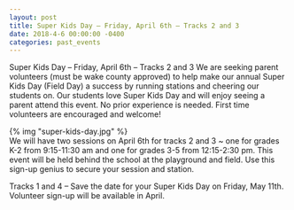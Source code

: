 ```yaml
---
layout: post
title: Super Kids Day – Friday, April 6th – Tracks 2 and 3
date: 2018-4-6 00:00:00 -0400
categories: past_events
---
```

Super Kids Day – Friday, April 6th – Tracks 2 and 3
We are seeking parent volunteers (must be wake county approved) to help make our annual Super Kids Day (Field Day) a success by running stations and cheering our students on. Our students love Super Kids Day and will enjoy seeing a parent attend this event. No prior experience is needed. First time volunteers are encouraged and welcome! 

<div class="pull-right">
    {% img "super-kids-day.jpg" %}
</div>
We will have two sessions on April 6th for tracks 2 and 3 ~ one for grades K-2 from 9:15-11:30 am and one for grades 3-5 from 12:15-2:30 pm.  This event will be held behind the school at the playground and field. Use this sign-up genius to secure your session and station.   

Tracks 1 and 4 – Save the date for your Super Kids Day on Friday, May 11th. Volunteer sign-up will be available in April. 

